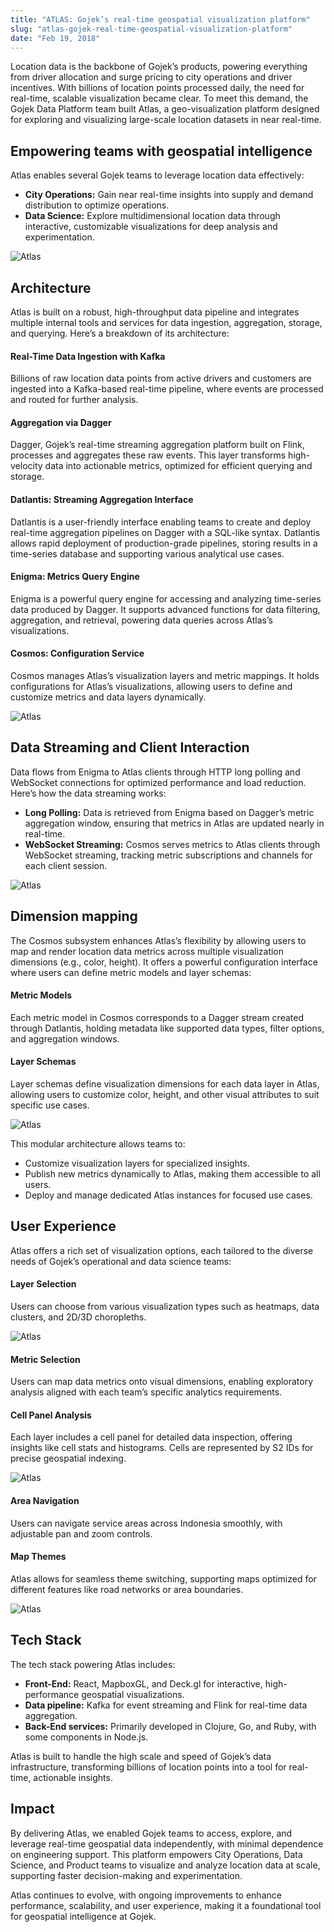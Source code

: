 ```yaml
---
title: "ATLAS: Gojek’s real-time geospatial visualization platform"
slug: "atlas-gojek-real-time-geospatial-visualization-platform"
date: "Feb 19, 2018"
---
```


Location data is the backbone of Gojek’s products, powering everything from driver allocation and surge pricing to city operations and driver incentives. With billions of location points processed daily, the need for real-time, scalable visualization became clear. To meet this demand, the Gojek Data Platform team built Atlas, a geo-visualization platform designed for exploring and visualizing large-scale location datasets in near real-time.

## Empowering teams with geospatial intelligence

Atlas enables several Gojek teams to leverage location data effectively:

- **City Operations:** Gain near real-time insights into supply and demand distribution to optimize operations.
- **Data Science:** Explore multidimensional location data through interactive, customizable visualizations for deep analysis and experimentation.

![Atlas](/img/atlas_home.png)

## Architecture

Atlas is built on a robust, high-throughput data pipeline and integrates multiple internal tools and services for data ingestion, aggregation, storage, and querying. Here’s a breakdown of its architecture:

#### Real-Time Data Ingestion with Kafka

Billions of raw location data points from active drivers and customers are ingested into a Kafka-based real-time pipeline, where events are processed and routed for further analysis.

#### Aggregation via Dagger

Dagger, Gojek’s real-time streaming aggregation platform built on Flink, processes and aggregates these raw events. This layer transforms high-velocity data into actionable metrics, optimized for efficient querying and storage.

#### Datlantis: Streaming Aggregation Interface

Datlantis is a user-friendly interface enabling teams to create and deploy real-time aggregation pipelines on Dagger with a SQL-like syntax. Datlantis allows rapid deployment of production-grade pipelines, storing results in a time-series database and supporting various analytical use cases.

#### Enigma: Metrics Query Engine

Enigma is a powerful query engine for accessing and analyzing time-series data produced by Dagger. It supports advanced functions for data filtering, aggregation, and retrieval, powering data queries across Atlas’s visualizations.

#### Cosmos: Configuration Service

Cosmos manages Atlas’s visualization layers and metric mappings. It holds configurations for Atlas’s visualizations, allowing users to define and customize metrics and data layers dynamically.

![Atlas](/img/atlas_arch.png)

## Data Streaming and Client Interaction

Data flows from Enigma to Atlas clients through HTTP long polling and WebSocket connections for optimized performance and load reduction. Here’s how the data streaming works:

- **Long Polling:** Data is retrieved from Enigma based on Dagger’s metric aggregation window, ensuring that metrics in Atlas are updated nearly in real-time.
- **WebSocket Streaming:** Cosmos serves metrics to Atlas clients through WebSocket streaming, tracking metric subscriptions and channels for each client session.

![Atlas](/img/atlas_metric.png)

## Dimension mapping

The Cosmos subsystem enhances Atlas’s flexibility by allowing users to map and render location data metrics across multiple visualization dimensions (e.g., color, height). It offers a powerful configuration interface where users can define metric models and layer schemas:

#### Metric Models

Each metric model in Cosmos corresponds to a Dagger stream created through Datlantis, holding metadata like supported data types, filter options, and aggregation windows.

#### Layer Schemas

Layer schemas define visualization dimensions for each data layer in Atlas, allowing users to customize color, height, and other visual attributes to suit specific use cases.

![Atlas](/img/atlas_schema.png)

This modular architecture allows teams to:

- Customize visualization layers for specialized insights.
- Publish new metrics dynamically to Atlas, making them accessible to all users.
- Deploy and manage dedicated Atlas instances for focused use cases.

## User Experience

Atlas offers a rich set of visualization options, each tailored to the diverse needs of Gojek’s operational and data science teams:

#### Layer Selection

Users can choose from various visualization types such as heatmaps, data clusters, and 2D/3D choropleths.

![Atlas](/img/atlas_2.png)

#### Metric Selection

Users can map data metrics onto visual dimensions, enabling exploratory analysis aligned with each team’s specific analytics requirements.

#### Cell Panel Analysis

Each layer includes a cell panel for detailed data inspection, offering insights like cell stats and histograms. Cells are represented by S2 IDs for precise geospatial indexing.

![Atlas](/img/atlas_panel.png)

#### Area Navigation

Users can navigate service areas across Indonesia smoothly, with adjustable pan and zoom controls.

#### Map Themes

Atlas allows for seamless theme switching, supporting maps optimized for different features like road networks or area boundaries.

![Atlas](/img/atlas_map.png)

## Tech Stack

The tech stack powering Atlas includes:

- **Front-End:** React, MapboxGL, and Deck.gl for interactive, high-performance geospatial visualizations.
- **Data pipeline:** Kafka for event streaming and Flink for real-time data aggregation.
- **Back-End services:** Primarily developed in Clojure, Go, and Ruby, with some components in Node.js.

Atlas is built to handle the high scale and speed of Gojek’s data infrastructure, transforming billions of location points into a tool for real-time, actionable insights.

## Impact

By delivering Atlas, we enabled Gojek teams to access, explore, and leverage real-time geospatial data independently, with minimal dependence on engineering support. This platform empowers City Operations, Data Science, and Product teams to visualize and analyze location data at scale, supporting faster decision-making and experimentation.

Atlas continues to evolve, with ongoing improvements to enhance performance, scalability, and user experience, making it a foundational tool for geospatial intelligence at Gojek.

